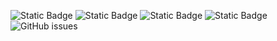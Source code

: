 ![Static Badge](https://img.shields.io/badge/blacklists-60-000000) ![Static Badge](https://img.shields.io/badge/blacklisted-3128360-cc0000) ![Static Badge](https://img.shields.io/badge/whitelisted-2243-00CC00) ![Static Badge](https://img.shields.io/badge/streaming_blacklist-28107-000000) ![GitHub issues](https://img.shields.io/github/issues/fabriziosalmi/blacklists)
